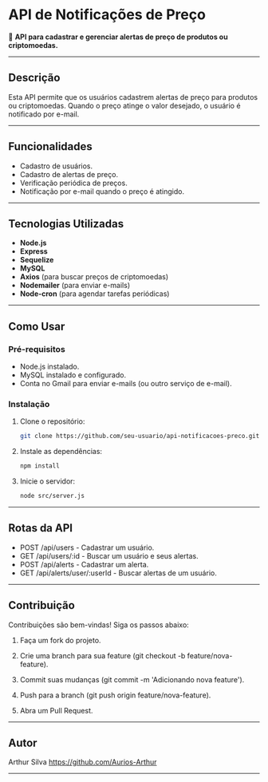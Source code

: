 # API de Notificações de Preço

🚀 **API para cadastrar e gerenciar alertas de preço de produtos ou criptomoedas.**

---

## **Descrição**

Esta API permite que os usuários cadastrem alertas de preço para produtos ou criptomoedas. Quando o preço atinge o valor desejado, o usuário é notificado por e-mail.

---

## **Funcionalidades**

- Cadastro de usuários.
- Cadastro de alertas de preço.
- Verificação periódica de preços.
- Notificação por e-mail quando o preço é atingido.

---

## **Tecnologias Utilizadas**

- **Node.js**
- **Express**
- **Sequelize**
- **MySQL**
- **Axios** (para buscar preços de criptomoedas)
- **Nodemailer** (para enviar e-mails)
- **Node-cron** (para agendar tarefas periódicas)

---

## **Como Usar**

### **Pré-requisitos**

- Node.js instalado.
- MySQL instalado e configurado.
- Conta no Gmail para enviar e-mails (ou outro serviço de e-mail).

### **Instalação**

1. Clone o repositório:
   ```bash
   git clone https://github.com/seu-usuario/api-notificacoes-preco.git

2. Instale as dependências:
    ```bash
    npm install

3. Inicie o servidor:
    ```bash
    node src/server.js
    

---

## **Rotas da API**

- POST /api/users - Cadastrar um usuário.
- GET /api/users/:id - Buscar um usuário e seus alertas.
- POST /api/alerts - Cadastrar um alerta.
- GET /api/alerts/user/:userId - Buscar alertas de um usuário.

---

## **Contribuição**

Contribuições são bem-vindas! Siga os passos abaixo:

1. Faça um fork do projeto.

2. Crie uma branch para sua feature (git checkout -b feature/nova-feature).

3. Commit suas mudanças (git commit -m 'Adicionando nova feature').

4. Push para a branch (git push origin feature/nova-feature).

5. Abra um Pull Request.

---

## **Autor**

Arthur Silva
https://github.com/Aurios-Arthur


---

